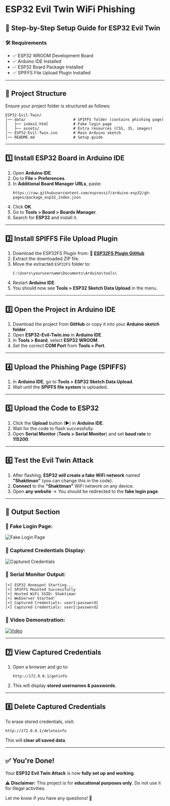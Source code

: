 # ESP32 Evil Twin WiFi Phishing

## 📝 Step-by-Step Setup Guide for ESP32 Evil Twin

### 🛠 Requirements

- ✅ ESP32 WROOM Development Board
- ✅ Arduino IDE Installed
- ✅ ESP32 Board Package Installed
- ✅ SPIFFS File Upload Plugin Installed

---

## 📁 Project Structure

Ensure your project folder is structured as follows:

```
ESP32-Evil-Twin/
│── data/                     # SPIFFS folder (contains phishing page)
│   ├── index1.html           # Fake login page
│   ├── assets/               # Extra resources (CSS, JS, images)
│── ESP32-Evil-Twin.ino       # Main Arduino sketch
│── README.md                 # Setup guide
```

---

## 1️⃣ Install ESP32 Board in Arduino IDE

1. Open **Arduino IDE**.
2. Go to **File > Preferences**.
3. In **Additional Board Manager URLs**, paste:
   ```
   https://raw.githubusercontent.com/espressif/arduino-esp32/gh-pages/package_esp32_index.json
   ```
4. Click **OK**.
5. Go to **Tools > Board > Boards Manager**.
6. Search for **ESP32** and install it.

---

## 2️⃣ Install SPIFFS File Upload Plugin

1. Download the ESP32FS Plugin from: 🔗 [**ESP32FS Plugin GitHub**](https://github.com/me-no-dev/arduino-esp32fs-plugin)
2. Extract the downloaded ZIP file.
3. Move the extracted `ESP32FS` folder to:
   ```
   C:\Users\yourusername\Documents\Arduino\tools\
   ```
4. Restart **Arduino IDE**.
5. You should now see **Tools > ESP32 Sketch Data Upload** in the menu.

---

## 3️⃣ Open the Project in Arduino IDE

1. Download the project from **GitHub** or copy it into your **Arduino sketch folder**.
2. Open **ESP32-Evil-Twin.ino** in **Arduino IDE**.
3. In **Tools > Board**, select **ESP32 WROOM**.
4. Set the correct **COM Port** from **Tools > Port**.

---

## 4️⃣ Upload the Phishing Page (SPIFFS)

1. In **Arduino IDE**, go to **Tools > ESP32 Sketch Data Upload**.
2. Wait until the **SPIFFS file system** is uploaded.

---

## 5️⃣ Upload the Code to ESP32

1. Click the **Upload** button (▶) in **Arduino IDE**.
2. Wait for the code to flash successfully.
3. Open **Serial Monitor** (**Tools > Serial Monitor**) and set **baud rate** to **115200**.

---

## 6️⃣ Test the Evil Twin Attack

1. After flashing, **ESP32 will create a fake WiFi network** named **"Shaktiman"** (you can change this in the code).
2. **Connect** to the **"Shaktiman"** WiFi network on any device.
3. Open **any website** → You should be redirected to the **fake login page**.

---

## 📸 Output Section

### 🔹 Fake Login Page:
![Fake Login Page](https://github.com/user-attachments/assets/617960cf-1471-4462-afd1-2f5eb10a0c10)

### 🔹 Captured Credentials Display:
![Captured Credentials](https://github.com/user-attachments/assets/db6e9ed8-f3e9-4a4c-9b05-be6c7c1eb20d)

### 🔹 Serial Monitor Output:
```
[+] ESP32 Honeypot Starting...
[+] SPIFFS Mounted Successfully
[+] Hosted WiFi SSID: Shaktiman
[+] WebServer Started!
[+] Captured Credentials: user1:password1
[+] Captured Credentials: user2:password2
```

### 🎥 Video Demonstration:
[![Video](https://github.com/user-attachments/assets/b7ed73c4-8755-4408-a822-bba96530ff28)](https://github.com/user-attachments/assets/b7ed73c4-8755-4408-a822-bba96530ff28)

---

## 7️⃣ View Captured Credentials

1. Open a browser and go to:
   ```
   http://172.0.0.1/getinfo
   ```
2. This will display **stored usernames & passwords**.

---

## 8️⃣ Delete Captured Credentials

To erase stored credentials, visit:

```
http://172.0.0.1/deleteinfo
```

This will **clear all saved data**.

---

## ✅ You're Done!

Your **ESP32 Evil Twin Attack** is now **fully set up and working**.

⚠ **Disclaimer:** This project is for **educational purposes only**. Do not use it for illegal activities.

Let me know if you have any questions! 🚀

